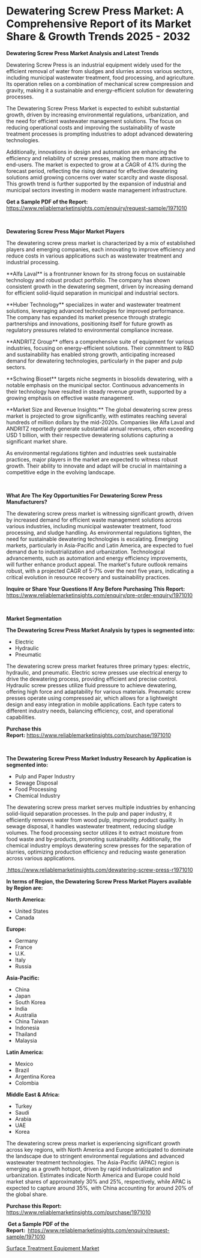 <p><h1>Dewatering Screw Press Market: A Comprehensive Report of its Market Share & Growth Trends 2025 - 2032</h1></p><p><strong>Dewatering Screw Press Market Analysis and Latest Trends</strong></p>
<p><p>Dewatering Screw Press is an industrial equipment widely used for the efficient removal of water from sludges and slurries across various sectors, including municipal wastewater treatment, food processing, and agriculture. Its operation relies on a combination of mechanical screw compression and gravity, making it a sustainable and energy-efficient solution for dewatering processes.</p><p>The Dewatering Screw Press Market is expected to exhibit substantial growth, driven by increasing environmental regulations, urbanization, and the need for efficient wastewater management solutions. The focus on reducing operational costs and improving the sustainability of waste treatment processes is prompting industries to adopt advanced dewatering technologies.</p><p>Additionally, innovations in design and automation are enhancing the efficiency and reliability of screw presses, making them more attractive to end-users. The market is expected to grow at a CAGR of 4.1% during the forecast period, reflecting the rising demand for effective dewatering solutions amid growing concerns over water scarcity and waste disposal. This growth trend is further supported by the expansion of industrial and municipal sectors investing in modern waste management infrastructure.</p></p>
<p><strong>Get a Sample PDF of the Report:&nbsp;</strong> <a href="https://www.reliablemarketinsights.com/enquiry/request-sample/1971010?utm_campaign=2624&utm_medium=2&utm_source=Github&utm_content=ia&utm_term=22022025&utm_id=dewatering-screw-press">https://www.reliablemarketinsights.com/enquiry/request-sample/1971010</a></p>
<p>&nbsp;</p>
<p><strong>Dewatering Screw Press Major Market Players</strong></p>
<p><p>The dewatering screw press market is characterized by a mix of established players and emerging companies, each innovating to improve efficiency and reduce costs in various applications such as wastewater treatment and industrial processing. </p><p>**Alfa Laval** is a frontrunner known for its strong focus on sustainable technology and robust product portfolio. The company has shown consistent growth in the dewatering segment, driven by increasing demand for efficient solid-liquid separation in municipal and industrial sectors.</p><p>**Huber Technology** specializes in water and wastewater treatment solutions, leveraging advanced technologies for improved performance. The company has expanded its market presence through strategic partnerships and innovations, positioning itself for future growth as regulatory pressures related to environmental compliance increase.</p><p>**ANDRITZ Group** offers a comprehensive suite of equipment for various industries, focusing on energy-efficient solutions. Their commitment to R&D and sustainability has enabled strong growth, anticipating increased demand for dewatering technologies, particularly in the paper and pulp sectors.</p><p>**Schwing Bioset** targets niche segments in biosolids dewatering, with a notable emphasis on the municipal sector. Continuous advancements in their technology have resulted in steady revenue growth, supported by a growing emphasis on effective waste management.</p><p>**Market Size and Revenue Insights:** The global dewatering screw press market is projected to grow significantly, with estimates reaching several hundreds of million dollars by the mid-2020s. Companies like Alfa Laval and ANDRITZ reportedly generate substantial annual revenues, often exceeding USD 1 billion, with their respective dewatering solutions capturing a significant market share.</p><p>As environmental regulations tighten and industries seek sustainable practices, major players in the market are expected to witness robust growth. Their ability to innovate and adapt will be crucial in maintaining a competitive edge in the evolving landscape.</p></p>
<p>&nbsp;</p>
<p><strong>What Are The Key Opportunities For Dewatering Screw Press Manufacturers?</strong></p>
<p><p>The dewatering screw press market is witnessing significant growth, driven by increased demand for efficient waste management solutions across various industries, including municipal wastewater treatment, food processing, and sludge handling. As environmental regulations tighten, the need for sustainable dewatering technologies is escalating. Emerging markets, particularly in Asia-Pacific and Latin America, are expected to fuel demand due to industrialization and urbanization. Technological advancements, such as automation and energy efficiency improvements, will further enhance product appeal. The market's future outlook remains robust, with a projected CAGR of 5-7% over the next five years, indicating a critical evolution in resource recovery and sustainability practices.</p></p>
<p><strong>Inquire or Share Your Questions If Any Before Purchasing This Report:</strong> <a href="https://www.reliablemarketinsights.com/enquiry/pre-order-enquiry/1971010?utm_campaign=2624&utm_medium=2&utm_source=Github&utm_content=ia&utm_term=22022025&utm_id=dewatering-screw-press">https://www.reliablemarketinsights.com/enquiry/pre-order-enquiry/1971010</a></p>
<p>&nbsp;</p>
<p><strong>Market Segmentation</strong></p>
<p><strong>The Dewatering Screw Press Market Analysis by types is segmented into:</strong></p>
<p><ul><li>Electric</li><li>Hydraulic</li><li>Pneumatic</li></ul></p>
<p><p>The dewatering screw press market features three primary types: electric, hydraulic, and pneumatic. Electric screw presses use electrical energy to drive the dewatering process, providing efficient and precise control. Hydraulic screw presses utilize fluid pressure to achieve dewatering, offering high force and adaptability for various materials. Pneumatic screw presses operate using compressed air, which allows for a lightweight design and easy integration in mobile applications. Each type caters to different industry needs, balancing efficiency, cost, and operational capabilities.</p></p>
<p><strong>Purchase this Report:&nbsp;</strong><a href="https://www.reliablemarketinsights.com/purchase/1971010?utm_campaign=2624&utm_medium=2&utm_source=Github&utm_content=ia&utm_term=22022025&utm_id=dewatering-screw-press">https://www.reliablemarketinsights.com/purchase/1971010</a></p>
<p>&nbsp;</p>
<p><strong>The Dewatering Screw Press Market Industry Research by Application is segmented into:</strong></p>
<p><ul><li>Pulp and Paper Industry</li><li>Sewage Disposal</li><li>Food Processing</li><li>Chemical Industry</li></ul></p>
<p><p>The dewatering screw press market serves multiple industries by enhancing solid-liquid separation processes. In the pulp and paper industry, it efficiently removes water from wood pulp, improving product quality. In sewage disposal, it handles wastewater treatment, reducing sludge volumes. The food processing sector utilizes it to extract moisture from food waste and by-products, promoting sustainability. Additionally, the chemical industry employs dewatering screw presses for the separation of slurries, optimizing production efficiency and reducing waste generation across various applications.</p></p>
<p><a href="https://www.reliablemarketinsights.com/dewatering-screw-press-r1971010?utm_campaign=2624&utm_medium=2&utm_source=Github&utm_content=ia&utm_term=22022025&utm_id=dewatering-screw-press">&nbsp;https://www.reliablemarketinsights.com/dewatering-screw-press-r1971010</a></p>
<p><strong>In terms of Region, the Dewatering Screw Press Market Players available by Region are:</strong></p>
<p>
    <p> <strong> North America: </strong>
        <ul>
            <li>United States</li>
            <li>Canada</li>
        </ul>
        </p> 
    <p> <strong> Europe: </strong>
        <ul>
            <li>Germany</li>
            <li>France</li>
            <li>U.K.</li>
            <li>Italy</li>
            <li>Russia</li>
        </ul>
        </p> 
    <p> <strong> Asia-Pacific: </strong>
        <ul>
            <li>China</li>
            <li>Japan</li>
            <li>South Korea</li>
            <li>India</li>
            <li>Australia</li>
            <li>China Taiwan</li>
            <li>Indonesia</li>
            <li>Thailand</li>
            <li>Malaysia</li>
        </ul>
        </p> 
    <p> <strong> Latin America: </strong>
        <ul>
            <li>Mexico</li>
            <li>Brazil</li>
            <li>Argentina Korea</li>
            <li>Colombia</li>
        </ul>
        </p> 
    <p> <strong> Middle East & Africa: </strong>
        <ul>
            <li>Turkey</li>
            <li>Saudi</li>
            <li>Arabia</li>
            <li>UAE</li>
            <li>Korea</li>
        </ul>
    </p>
    </p>
<p><p>The dewatering screw press market is experiencing significant growth across key regions, with North America and Europe anticipated to dominate the landscape due to stringent environmental regulations and advanced wastewater treatment technologies. The Asia-Pacific (APAC) region is emerging as a growth hotspot, driven by rapid industrialization and urbanization. Estimates indicate North America and Europe could hold market shares of approximately 30% and 25%, respectively, while APAC is expected to capture around 35%, with China accounting for around 20% of the global share.</p></p>
<p><strong>Purchase this Report: </strong><a href="https://www.reliablemarketinsights.com/purchase/1971010?utm_campaign=2624&utm_medium=2&utm_source=Github&utm_content=ia&utm_term=22022025&utm_id=dewatering-screw-press">https://www.reliablemarketinsights.com/purchase/1971010</a></p>
<p>&nbsp;<strong>Get a Sample PDF of the Report:&nbsp;&nbsp;</strong><a href="https://www.reliablemarketinsights.com/enquiry/request-sample/1971010?utm_campaign=2624&utm_medium=2&utm_source=Github&utm_content=ia&utm_term=22022025&utm_id=dewatering-screw-press">https://www.reliablemarketinsights.com/enquiry/request-sample/1971010</a></p>
<p><strong></strong></p>
<p><p><a href="https://github.com/gamuoodhub/Market-Research-Report-List-1/blob/main/surface-treatment-equipment-market.md?utm_campaign=2624&utm_medium=2&utm_source=Github&utm_content=ia&utm_term=22022025&utm_id=dewatering-screw-press">Surface Treatment Equipment Market</a></p></p>